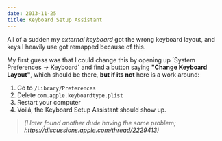 ```yaml
---
date: 2013-11-25
title: Keyboard Setup Assistant
---
```


All of a sudden my _external keyboard_ got the wrong keyboard layout, and keys I heavily use got remapped because of this.

My first guess was that I could change this by opening up ´System Preferences -> Keyboard´ and find a button saying **"Change Keyboard Layout"**, which should be there, **but if its not** here is a work around:

1. Go to `/Library/Preferences`
2. Delete `com.apple.keyboardtype.plist`
3. Restart your computer
4. Voilá, the Keyboard Setup Assistant should show up.

> _(I later found another dude having the same problem; <https://discussions.apple.com/thread/2229413>)_
